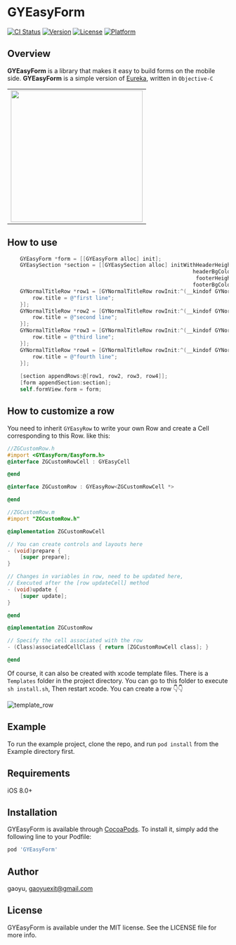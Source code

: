 # GYEasyForm

[![CI Status](https://img.shields.io/travis/gaoyuexit/GYEasyForm.svg?style=flat)](https://travis-ci.org/gaoyuexit/GYEasyForm)
[![Version](https://img.shields.io/cocoapods/v/GYEasyForm.svg?style=flat)](https://cocoapods.org/pods/GYEasyForm)
[![License](https://img.shields.io/cocoapods/l/GYEasyForm.svg?style=flat)](https://cocoapods.org/pods/GYEasyForm)
[![Platform](https://img.shields.io/cocoapods/p/GYEasyForm.svg?style=flat)](https://cocoapods.org/pods/GYEasyForm)

## Overview

**GYEasyForm** is a library that makes it easy to build forms on the mobile side. 
**GYEasyForm** is a simple version of [Eureka](https://github.com/xmartlabs/Eureka), written in `Objective-C`

<table>
 <tr>
  <td>
    <img src="https://raw.githubusercontent.com/zhugezhaofang/GYEasyForm/master/Images/demo1.jpeg" width="300"/>
  </td>
 </tr>
</table>


## How to use

```objective-c
    GYEasyForm *form = [[GYEasyForm alloc] init];
    GYEasySection *section = [[GYEasySection alloc] initWithHeaderHeight:10
                                                           headerBgColor:[UIColor groupTableViewBackgroundColor]
                                                            footerHeight:0
                                                           footerBgColor:nil];
    GYNormalTitleRow *row1 = [GYNormalTitleRow rowInit:^(__kindof GYNormalTitleRow * _Nonnull row) {
        row.title = @"first line";
    }];
    GYNormalTitleRow *row2 = [GYNormalTitleRow rowInit:^(__kindof GYNormalTitleRow * _Nonnull row) {
        row.title = @"second line";
    }];
    GYNormalTitleRow *row3 = [GYNormalTitleRow rowInit:^(__kindof GYNormalTitleRow * _Nonnull row) {
        row.title = @"third line";
    }];
    GYNormalTitleRow *row4 = [GYNormalTitleRow rowInit:^(__kindof GYNormalTitleRow * _Nonnull row) {
        row.title = @"fourth line";
    }];
    
    [section appendRows:@[row1, row2, row3, row4]];
    [form appendSection:section];
    self.formView.form = form;

```

## How to customize a row

You need to inherit `GYEasyRow` to write your own Row and create a Cell corresponding to this Row.
like this:

```objective-c
//ZGCustomRow.h
#import <GYEasyForm/EasyForm.h>
@interface ZGCustomRowCell : GYEasyCell

@end

@interface ZGCustomRow : GYEasyRow<ZGCustomRowCell *>

@end

```

```objective-c
//ZGCustomRow.m
#import "ZGCustomRow.h"

@implementation ZGCustomRowCell

// You can create controls and layouts here
- (void)prepare { 
    [super prepare];
}

// Changes in variables in row, need to be updated here, 
// Executed after the [row updateCell] method
- (void)update { 
    [super update];
}

@end

@implementation ZGCustomRow

// Specify the cell associated with the row
- (Class)associatedCellClass { return [ZGCustomRowCell class]; }

@end

```

Of course, it can also be created with xcode template files.
There is a `Templates` folder in the project directory. You can go to this folder to execute `sh install.sh`, Then restart xcode. 
You can create a row 👇👇

![template_row](https://raw.githubusercontent.com/zhugezhaofang/GYEasyForm/master/Images/row_template.png)

## Example

To run the example project, clone the repo, and run `pod install` from the Example directory first.

## Requirements

iOS 8.0+

## Installation

GYEasyForm is available through [CocoaPods](https://cocoapods.org). To install
it, simply add the following line to your Podfile:

```ruby
pod 'GYEasyForm'
```

## Author

gaoyu, gaoyuexit@gmail.com

## License

GYEasyForm is available under the MIT license. See the LICENSE file for more info.


